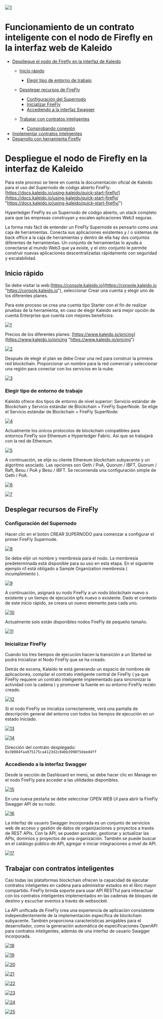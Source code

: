 [![1](https://github.com/rozoandrescamilo/Smart-Contract-para-consultar-estados-de-una-Purchase-Order/blob/main/img/1.jpg?raw=true "1")](https://github.com/Smart-Contract-para-consultar-estados-de-una-Purchase-Order/blob/main/img/1.jpg?raw=true "1")

# Funcionamiento de un contrato inteligente con el nodo de Firefly en la interfaz web de Kaleido

- [Despliegue el nodo de Firefly en la interfaz de Kaleido](#despliege-de-nodo-de-firefly-en-la-interfaz-de-kaleido)
  - [Inicio rápido](#inicio-rápido)
    - [Elegir tipo de entorno de trabajo](#elegir-tipo-de-entorno-de-trabajo)
  - [Desplegar recursos de FireFly](#desplegar-recursos-de-fireFly)
    - [Configuración del Supernodo](#configuración-del-supernodo)
    - [Inicializar FireFly](#inicializar-fireFly)
    - [Accediendo a la interfaz Swagger](#accediendo-a-la-interfaz-swagger)
  - [Trabajar con contratos inteligentes](#trabajar-con-contratos-inteligentes) 

    - [Comprobando conexión](#comprobando-conexión)
- [Implementar contratos inteligentes](#implementar-contratos-inteligentes)
- [Desarrollo con herramienta Firefly](#desarrollo-con-herramienta-firefly)


# Despliegue el nodo de Firefly en la interfaz de Kaleido

Para este proceso se tiene en cuenta la documentación oficial de Kaleido para el uso del Supernodo de código abierto FireFly: 
[https://docs.kaleido.io/using-kaleido/quick-start-firefly/](https://docs.kaleido.io/using-kaleido/quick-start-firefly/ "https://docs.kaleido.io/using-kaleido/quick-start-firefly/")

Hyperledger FireFly es un Supernodo de código abierto, un stack completo para que las empresas construyan y escalen aplicaciones Web3 seguras.

La forma más fácil de entender un FireFly Supernode es pensarlo como una caja de herramientas. Conecta sus aplicaciones existentes y / o sistemas de back office a la caja de herramientas y dentro de ella hay dos conjuntos diferentes de herramientas. Un conjunto de herramientas lo ayuda a conectarse al mundo Web3 que ya existe, y el otro conjunto le permite construir nuevas aplicaciones descentralizadas rápidamente con seguridad y escalabilidad.

## Inicio rápido

Se debe visitar la web:[https://console.kaleido.io](https://console.kaleido.io "https://console.kaleido.io"), seleccionar Crear una cuenta y elegir uno de los diferentes planes.

Para este proceso se crea una cuenta tipo Starter con el fin de realizar pruebas de la herramienta, en caso de elegir Kaleido será mejor opción de cuenta Enterprise que cuenta con mejores beneficios:

[![1](https://github.com/rozoandrescamilo/Contrato-inteligente-en-la-interfaz-FireFly-de-Kaleido/blob/main/img/1.png?raw=true "1")](https://github.com/Contrato-inteligente-en-la-interfaz-FireFly-de-Kaleido/blob/main/img/1.png?raw=true "1")

Precios de los diferentes planes: 
[https://www.kaleido.io/pricing](https://www.kaleido.io/pricing "https://www.kaleido.io/pricing")

[![2](https://github.com/rozoandrescamilo/Contrato-inteligente-en-la-interfaz-FireFly-de-Kaleido/blob/main/img/2.png?raw=true "2")](https://github.com/Contrato-inteligente-en-la-interfaz-FireFly-de-Kaleido/blob/main/img/2.png?raw=true "2")

Después de elegir el plan se debe Crear una red para construir la primera red blockchain. Proporcionar un nombre para la red comercial y seleccionar una región para conectar con los servicios en la nube.

[![3](https://github.com/rozoandrescamilo/Contrato-inteligente-en-la-interfaz-FireFly-de-Kaleido/blob/main/img/3.png?raw=true "3")](https://github.com/Contrato-inteligente-en-la-interfaz-FireFly-de-Kaleido/blob/main/img/3.png?raw=true "3")

### Elegir tipo de entorno de trabajo

Kaleido ofrece dos tipos de entorno de nivel superior: Servicio estándar de Blockchain y Servicio estándar de Blockchain + FireFly SuperNode. Se elige el Servicio estándar de Blockchain + FireFly SuperNode:

[![4](https://github.com/rozoandrescamilo/Contrato-inteligente-en-la-interfaz-FireFly-de-Kaleido/blob/main/img/4.png?raw=true "4")](https://github.com/Contrato-inteligente-en-la-interfaz-FireFly-de-Kaleido/blob/main/img/4.png?raw=true "4")

Actualmente los únicos protocolos de blockchain compatibles para entornos FireFly son Ethereum e Hyperledger Fabric. Asi que se trabajará con la red de Ethereum.

[![5](https://github.com/rozoandrescamilo/Contrato-inteligente-en-la-interfaz-FireFly-de-Kaleido/blob/main/img/5.png?raw=true "5")](https://github.com/Contrato-inteligente-en-la-interfaz-FireFly-de-Kaleido/blob/main/img/5.png?raw=true "5")

A continuación, se elije su cliente Ethereum blockchain subyacente y un algoritmo asociado. Las opciones son Geth / PoA, Quorum / IBFT, Quorum / Raft, Besu / PoA y Besu / IBFT. Se recomienda una configuración simple de Geth / PoA.

[![6](https://github.com/rozoandrescamilo/Contrato-inteligente-en-la-interfaz-FireFly-de-Kaleido/blob/main/img/6.png?raw=true "6")](https://github.com/Contrato-inteligente-en-la-interfaz-FireFly-de-Kaleido/blob/main/img/6.png?raw=true "6")

[![7](https://github.com/rozoandrescamilo/Contrato-inteligente-en-la-interfaz-FireFly-de-Kaleido/blob/main/img/7.png?raw=true "7")](https://github.com/Contrato-inteligente-en-la-interfaz-FireFly-de-Kaleido/blob/main/img/7.png?raw=true "7")

## Desplegar recursos de FireFly

### Configuración del Supernodo

Hacer clic en el botón CREAR SUPERNODO para comenzar a configurar el primer FireFly Supernode.

[![8](https://github.com/rozoandrescamilo/Contrato-inteligente-en-la-interfaz-FireFly-de-Kaleido/blob/main/img/8.png?raw=true "8")](https://github.com/Contrato-inteligente-en-la-interfaz-FireFly-de-Kaleido/blob/main/img/8.png?raw=true "8")

Se debe elijir un nombre y membresía para el nodo. La membresía predeterminada está disponible para su uso en esta etapa.
En el siguiente ejemplo n1 está obligado a Sample Organization membresía ( incumplimiento ).

[![9](https://github.com/rozoandrescamilo/Contrato-inteligente-en-la-interfaz-FireFly-de-Kaleido/blob/main/img/9.png?raw=true "9")](https://github.com/Contrato-inteligente-en-la-interfaz-FireFly-de-Kaleido/blob/main/img/9.png?raw=true "9")

A continuación, asignará su nodo FireFly a un nodo blockchain nuevo o existente y un tiempo de ejecución ipfs nuevo o existente.
Dado el contexto de este inicio rápido, se creara un nuevo elemento para cada uno.

[![10](https://github.com/rozoandrescamilo/Contrato-inteligente-en-la-interfaz-FireFly-de-Kaleido/blob/main/img/10.png?raw=true "10")](https://github.com/Contrato-inteligente-en-la-interfaz-FireFly-de-Kaleido/blob/main/img/10.png?raw=true "10")

Actualmente solo están disponibles nodos FireFly de pequeño tamaño.

[![11](https://github.com/rozoandrescamilo/Contrato-inteligente-en-la-interfaz-FireFly-de-Kaleido/blob/main/img/11.png?raw=true "11")](https://github.com/Contrato-inteligente-en-la-interfaz-FireFly-de-Kaleido/blob/main/img/11.png?raw=true "11")

### Inicializar FireFly

Cuando los tres tiempos de ejecución hacen la transición a un Started se podrá Inicializar el Nodo FireFly que se ha creado.

Detrás de escena, Kaleido te está generando un espacio de nombres de aplicaciones, compilar el contrato inteligente central de FireFly ( ya que FireFly requiere un contrato inteligente implementado para sincronizar la actividad con la cadena ) y promover la fuente en su entorno FireFly recién creado.

[![12](https://github.com/rozoandrescamilo/Contrato-inteligente-en-la-interfaz-FireFly-de-Kaleido/blob/main/img/12.png?raw=true "12")](https://github.com/Contrato-inteligente-en-la-interfaz-FireFly-de-Kaleido/blob/main/img/12.png?raw=true "12")

Si el nodo FireFly se inicializa correctamente, verá una pantalla de descripción general del entorno con todos los tiempos de ejecución en un estado Iniciado.

[![13](https://github.com/rozoandrescamilo/Contrato-inteligente-en-la-interfaz-FireFly-de-Kaleido/blob/main/img/13.png?raw=true "13")](https://github.com/Contrato-inteligente-en-la-interfaz-FireFly-de-Kaleido/blob/main/img/13.png?raw=true "13")

[![14](https://github.com/rozoandrescamilo/Contrato-inteligente-en-la-interfaz-FireFly-de-Kaleido/blob/main/img/14.png?raw=true "14")](https://github.com/Contrato-inteligente-en-la-interfaz-FireFly-de-Kaleido/blob/main/img/14.png?raw=true "14")

Dirección del contrato desplegado: `0x30084faa975175ca4123d2c84bb3998f5deed4ff`

### Accediendo a la interfaz Swagger

Desde la sección de Dashboard en menú, se debe hacer clic en Manage en el nodo FireFly para acceder a las utilidades disponibles.

[![15](https://github.com/rozoandrescamilo/Contrato-inteligente-en-la-interfaz-FireFly-de-Kaleido/blob/main/img/15.png?raw=true "15")](https://github.com/Contrato-inteligente-en-la-interfaz-FireFly-de-Kaleido/blob/main/img/15.png?raw=true "15")

En una nueva pestaña se debe seleccinar OPEN WEB UI para abrir la FireFly Swagger API de su nodo.

[![16](https://github.com/rozoandrescamilo/Contrato-inteligente-en-la-interfaz-FireFly-de-Kaleido/blob/main/img/16.png?raw=true "16")](https://github.com/Contrato-inteligente-en-la-interfaz-FireFly-de-Kaleido/blob/main/img/16.png?raw=true "16")

La interfaz de usuario Swagger incorporada es un conjunto de servicios web de acceso y gestión de datos de organizaciones y proyectos a través de REST APIs. Con la API, se pueden acceder, gestionar y actualizar las APIs, dominios y proyectos de una organización. También se puede buscar en el catálogo público de API, agregar e iniciar integraciones a nivel de API. 

[![17](https://github.com/rozoandrescamilo/Contrato-inteligente-en-la-interfaz-FireFly-de-Kaleido/blob/main/img/17.png?raw=true "17")](https://github.com/Contrato-inteligente-en-la-interfaz-FireFly-de-Kaleido/blob/main/img/17.png?raw=true "17")

## Trabajar con contratos inteligentes

Casi todas las plataformas blockchain ofrecen la capacidad de ejecutar contratos inteligentes en cadena para administrar estados en el libro mayor compartido. FireFly brinda soporte para usar API RESTful para interactuar con los contratos inteligentes implementados en las cadenas de bloques de destino y escuchar eventos a través de websocket.

La API unificada de FireFly crea una experiencia de aplicación consistente independientemente de la implementación específica de blockchain subyacente. También proporciona características amigables para el desarrollador, como la generación automática de especificaciones OpenAPI para contratos inteligentes, además de una interfaz de usuario Swagger incorporada.

[![18](https://github.com/rozoandrescamilo/Contrato-inteligente-en-la-interfaz-FireFly-de-Kaleido/blob/main/img/18.png?raw=true "18")](https://github.com/Contrato-inteligente-en-la-interfaz-FireFly-de-Kaleido/blob/main/img/18.png?raw=true "18")

[![19](https://github.com/rozoandrescamilo/Contrato-inteligente-en-la-interfaz-FireFly-de-Kaleido/blob/main/img/19.png?raw=true "19")](https://github.com/Contrato-inteligente-en-la-interfaz-FireFly-de-Kaleido/blob/main/img/19.png?raw=true "19")

[![20](https://github.com/rozoandrescamilo/Contrato-inteligente-en-la-interfaz-FireFly-de-Kaleido/blob/main/img/20.png?raw=true "20")](https://github.com/Contrato-inteligente-en-la-interfaz-FireFly-de-Kaleido/blob/main/img/20.png?raw=true "20")

[![21](https://github.com/rozoandrescamilo/Contrato-inteligente-en-la-interfaz-FireFly-de-Kaleido/blob/main/img/21.png?raw=true "21")](https://github.com/Contrato-inteligente-en-la-interfaz-FireFly-de-Kaleido/blob/main/img/21.png?raw=true "21")

[![22](https://github.com/rozoandrescamilo/Contrato-inteligente-en-la-interfaz-FireFly-de-Kaleido/blob/main/img/22.png?raw=true "22")](https://github.com/Contrato-inteligente-en-la-interfaz-FireFly-de-Kaleido/blob/main/img/22.png?raw=true "22")

[![23](https://github.com/rozoandrescamilo/Contrato-inteligente-en-la-interfaz-FireFly-de-Kaleido/blob/main/img/23.png?raw=true "23")](https://github.com/Contrato-inteligente-en-la-interfaz-FireFly-de-Kaleido/blob/main/img/23.png?raw=true "23")

[![24](https://github.com/rozoandrescamilo/Contrato-inteligente-en-la-interfaz-FireFly-de-Kaleido/blob/main/img/24.png?raw=true "24")](https://github.com/Contrato-inteligente-en-la-interfaz-FireFly-de-Kaleido/blob/main/img/24.png?raw=true "24")

[![25](https://github.com/rozoandrescamilo/Contrato-inteligente-en-la-interfaz-FireFly-de-Kaleido/blob/main/img/25.png?raw=true "25")](https://github.com/Contrato-inteligente-en-la-interfaz-FireFly-de-Kaleido/blob/main/img/25.png?raw=true "25")